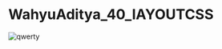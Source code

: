 # WahyuAditya_40_lAYOUTCSS

![qwerty](https://user-images.githubusercontent.com/41880161/51500854-36393f00-1e02-11e9-8880-68ddb8fbb16e.JPG)
